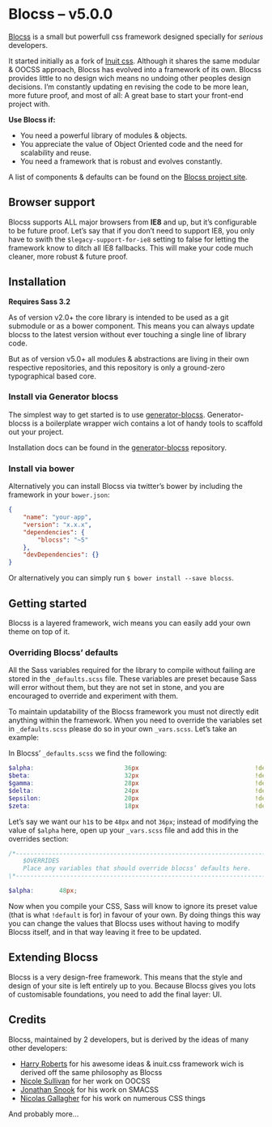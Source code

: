 # Blocss – v5.0.0

[Blocss](http://blocss.github.io/blocss) is a small but powerfull css framework designed specially for _serious_ developers.

It started initially as a fork of [Inuit css](https://github.com/csswizardry/inuit.css). Although it shares the same modular & OOCSS approach, Blocss has evolved into a framework of its own. Blocss provides little to no design wich means no undoing other peoples design decisions. I’m constantly updating en revising the code to be more lean, more future proof, and most of all: A great base to start your front-end project with.

**Use Blocss if:**

* You need a powerful library of modules & objects.
* You appreciate the value of Object Oriented code and the need for scalability
  and reuse.
* You need a framework that is robust and evolves constantly.

A list of components & defaults can be found on the [Blocss project site](http://blocss.github.io/blocss).

## Browser support
Blocss supports ALL major browsers from **IE8** and up, but it’s configurable to be future proof. Let’s say that if you don’t need to support IE8, you only have to swith the `$legacy-support-for-ie8` setting to false for letting the framework know to ditch all IE8 fallbacks. This will make your code much cleaner, more robust & future proof.

## Installation

**Requires Sass 3.2**

As of version v2.0+ the core library is intended to be used as a git submodule or as a bower component.
This means you can always update blocss to the latest version without ever touching a single line of library code.

But as of version v5.0+ all modules & abstractions are living in their own respective repositories, and this repository is only a ground-zero typographical based core.

### Install via Generator blocss
The simplest way to get started is to use [generator-blocss](https://github.com/Blocss/generator-blocss). Generator-blocss is a boilerplate wrapper wich contains a lot of handy tools to scaffold out your project.

Installation docs can be found in the [generator-blocss](https://github.com/Blocss/generator-blocss) repository.

### Install via bower
Alternatively you can install Blocss via twitter’s bower by including the framework in your `bower.json`:

```json
{
    "name": "your-app",
    "version": "x.x.x",
    "dependencies": {
        "blocss": "~5"
    },
    "devDependencies": {}
}
```
Or alternatively you can simply run `$ bower install --save blocss`.

## Getting started
Blocss is a layered framework, wich means you can easily add your own theme on top of it.

### Overriding Blocss’ defaults

All the Sass variables required for the library to compile without failing are stored in the `_defaults.scss` file. These variables are preset because Sass will error without them, but they are not set in stone, and you are encouraged to override and experiment with them.

To maintain updatability of the Blocss framework you must not directly edit anything within the framework.
When you need to override the variables set in `_defaults.scss` please do so in your own `_vars.scss`. Let’s take an example:

In Blocss’ `_defaults.scss` we find the following:

```scss
$alpha:                         36px                                !default;
$beta:                          32px                                !default;
$gamma:                         28px                                !default;
$delta:                         24px                                !default;
$epsilon:                       20px                                !default;
$zeta:                          18px                                !default;
```

Let’s say we want our `h1`s to be `48px` and not `36px`; instead of modifying
the value of `$alpha` here, open up your `_vars.scss` file and add this in
the overrides section:

```scss
/*----------------------------------------------------------------------------*\
    $OVERRIDES
    Place any variables that should override blocss’ defaults here.
\*----------------------------------------------------------------------------*/

$alpha:       48px;
```

Now when you compile your CSS, Sass will know to ignore its preset value
(that is what `!default` is for) in favour of your own. By doing things this way
you can change the values that Blocss uses without having to modify Blocss
itself, and in that way leaving it free to be updated.

## Extending Blocss

Blocss is a very design-free framework. This means that the style and design
of your site is left entirely up to you.
Because Blocss gives you lots of customisable foundations, you need to add
the final layer: UI.


## Credits

Blocss, maintained by 2 developers, but is derived by the ideas of many other developers:

* [Harry Roberts](https://twitter.com/csswizardry) for his awesome ideas & inuit.css framework wich is derived off the same philosophy as Blocss
* [Nicole Sullivan](https://twitter.com/stubbornella) for her work on OOCSS
* [Jonathan Snook](https://twitter.com/snookca) for his work on SMACSS
* [Nicolas Gallagher](https://twitter.com/necolas) for his work on numerous CSS things

And probably more…